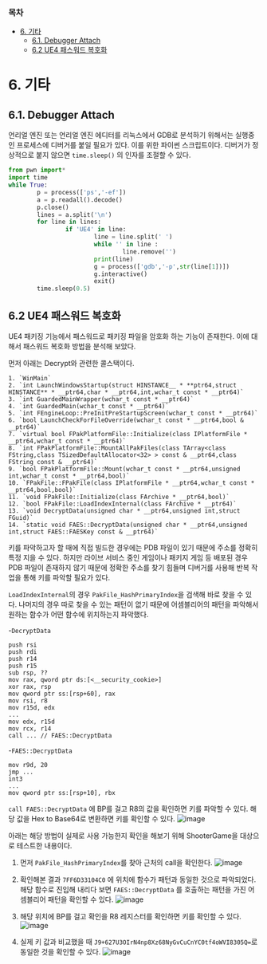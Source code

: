 ### 목차
- [6. 기타](#6-기타)
	- [6.1. Debugger Attach](#61-debugger-attach)
	- [6.2 UE4 패스워드 복호화](#62-ue4-패스워드-복호화)

# 6. 기타
## 6.1. Debugger Attach

언리얼 엔진 또는 언리얼 엔진 에디터를 리눅스에서 GDB로 분석하기 위해서는 실행중인 프로세스에 디버거를 붙일 필요가 있다.
이를 위한 파이썬 스크립트이다. 디버거가 정상적으로 붙지 않으면 `time.sleep()` 의 인자를 조절할 수 있다.

```python
from pwn import*
import time
while True:
        p = process(['ps','-ef'])
        a = p.readall().decode()
        p.close()
        lines = a.split('\n')
        for line in lines:
                if 'UE4' in line:
                        line = line.split(' ')
                        while '' in line :
                                line.remove('')
                        print(line)
                        g = process(['gdb','-p',str(line[1])])
                        g.interactive()
                        exit()
        time.sleep(0.5)
```

## 6.2 UE4 패스워드 복호화
UE4 패키징 기능에서 패스워드로 패키징 파일을 암호화 하는 기능이 존재한다. 이에 대해서 패스워드 복호화 방법을 분석해 보았다.

먼저 아래는 Decrypt와 관련한 콜스택이다.
```
1. `WinMain`
2. `int LaunchWindowsStartup(struct HINSTANCE__ * **ptr64,struct HINSTANCE** * __ptr64,char * __ptr64,int,wchar_t const * __ptr64)`
3. `int GuardedMainWrapper(wchar_t const * __ptr64)`
4. `int GuardedMain(wchar_t const * __ptr64)`
5. `int FEngineLoop::PreInitPreStartupScreen(wchar_t const * __ptr64)`
6. `bool LaunchCheckForFileOverride(wchar_t const * __ptr64,bool & __ptr64)`
7. `virtual bool FPakPlatformFile::Initialize(class IPlatformFile * __ptr64,wchar_t const * __ptr64)`
8. `int FPakPlatformFile::MountAllPakFiles(class TArray<class FString,class TSizedDefaultAllocator<32> > const & __ptr64,class FString const & __ptr64)`
9. `bool FPakPlatformFile::Mount(wchar_t const * __ptr64,unsigned int,wchar_t const * __ptr64,bool)`
10. `FPakFile::FPakFile(class IPlatformFile * __ptr64,wchar_t const * __ptr64,bool,bool)`
11. `void FPakFile::Initialize(class FArchive * __ptr64,bool)`
12. `bool FPakFile::LoadIndexInternal(class FArchive * __ptr64)`
13. `void DecryptData(unsigned char * __ptr64,unsigned int,struct FGuid)`
14. `static void FAES::DecryptData(unsigned char * __ptr64,unsigned int,struct FAES::FAESKey const & __ptr64)`
```

키를 파악하고자 할 때에 직접 빌드한 경우에는 PDB 파일이 있기 때문에 주소를 정확히 특정 지을 수 있다. 하지만 라이브 서비스 중인 게임이나 패키지 게임 등 배포된 경우 PDB 파일이 존재하지 않기 때문에 정확한 주소를 찾기 힘들며 디버거를 사용해 반복 작업을 통해 키를 파악할 필요가 있다.


`LoadIndexInternal`의 경우 `PakFile_HashPrimaryIndex`을 검색해 바로 찾을 수 있다. 나머지의 경우 따로 찾을 수 있는 패턴이 없기 때문에 어셈블리어의 패턴을 파악해서 원하는 함수가 어떤 함수에 위치하는지 파악했다.

-`DecryptData`
```
push rsi
push rdi
push r14
push r15
sub rsp, ??
mov rax, qword ptr ds:[<__security_cookie>]
xor rax, rsp
mov qword ptr ss:[rsp+60], rax
mov rsi, r8
mov r15d, edx
...
mov edx, r15d
mov rcx, r14
call ... // FAES::DecryptData
```

-`FAES::DecryptData`
```
mov r9d, 20
jmp ...
int3
...
mov qword ptr ss:[rsp+10], rbx 
```

`call FAES::DecryptData` 에 BP를 걸고 R8의 값을 확인하면 키를 파악할 수 있다. 해당 값을 Hex to Base64로 변환하면 키를 확인할 수 있다.
![image](https://user-images.githubusercontent.com/86822726/144545589-77ebdae8-931c-4875-a581-4e99d937a22c.png)

아래는 해당 방법이 실제로 사용 가능한지 확인을 해보기 위해 ShooterGame을 대상으로 테스트한 내용이다.

1. 먼저 `PakFile_HashPrimaryIndex`를 찾아 근처의 call을 확인한다.
![image](https://user-images.githubusercontent.com/86822726/144545651-bb1fbd06-0924-4bf8-ab52-e9860e576a84.png)

2. 확인해본 결과 `7FF6D33104C0` 에 위치에 함수가 패턴과 동일한 것으로 파악되었다. 해당 함수로 진입해 내리다 보면 `FAES::DecryptData` 를 호출하는 패턴을 가진 어셈블리어 패턴을 확인할 수 있다.
![image](https://user-images.githubusercontent.com/86822726/144545680-1a5ba484-3ab0-4e74-a842-ee4cc6662dca.png)

3. 해당 위치에 BP를 걸고 확인을 R8 레지스터를 확인하면 키를 확인할 수 있다.
![image](https://user-images.githubusercontent.com/86822726/144545814-fe75ae3d-28b6-4591-aeec-bfefe5ca9c3c.png)

4. 실제 키 값과 비교했을 때 `J9+627U3OIrN4np8Xz68NyGvCuCnYC0tf4oWVI8305Q=`로 동일한 것을 확인할 수 있다.
![image](https://user-images.githubusercontent.com/86822726/144545874-707b4ce0-db7e-4c95-8548-f0cbec8b6b8a.png)